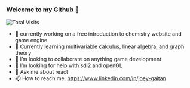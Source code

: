 ### Welcome to my Github 👋
![Total Visits](https://visitor-badge.glitch.me/badge?page_id=page.id)

- 🔭 currently working on a free introduction to chemistry website and game engine 
- 🌱 Currently learning multivariable calculus, linear algebra, and graph theory
- 👯 I’m looking to collaborate on anything game development
- 🤔 I’m looking for help with sdl2 and openGL
- 💬 Ask me about react
- 📫 How to reach me: https://www.linkedin.com/in/joey-gaitan

